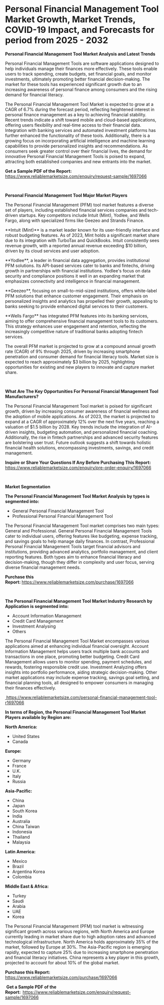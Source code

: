 <p><h1>Personal Financial Management Tool Market Growth, Market Trends, COVID-19 Impact, and Forecasts for period from 2025 - 2032</h1></p><p><strong>Personal Financial Management Tool Market Analysis and Latest Trends</strong></p>
<p><p>Personal Financial Management Tools are software applications designed to help individuals manage their finances more effectively. These tools enable users to track spending, create budgets, set financial goals, and monitor investments, ultimately promoting better financial decision-making. The market for these tools has experienced significant growth due to an increasing awareness of personal finance among consumers and the rising demand for financial literacy.</p><p>The Personal Financial Management Tool Market is expected to grow at a CAGR of 6.7% during the forecast period, reflecting heightened interest in personal finance management as a key to achieving financial stability. Recent trends indicate a shift toward mobile and cloud-based applications, offering users flexibility and real-time access to their financial data. Integration with banking services and automated investment platforms has further enhanced the functionality of these tools. Additionally, there is a growing focus on incorporating artificial intelligence and machine learning capabilities to provide personalized insights and recommendations. As consumers seek greater control over their financial lives, the demand for innovative Personal Financial Management Tools is poised to expand, attracting both established companies and new entrants into the market.</p></p>
<p><strong>Get a Sample PDF of the Report:&nbsp;</strong> <a href="https://www.reliablemarketsize.com/enquiry/request-sample/1697066?utm_campaign=2528&utm_medium=2&utm_source=Github&utm_content=ia&utm_term=19042025&utm_id=personal-financial-management-tool">https://www.reliablemarketsize.com/enquiry/request-sample/1697066</a></p>
<p>&nbsp;</p>
<p><strong>Personal Financial Management Tool Major Market Players</strong></p>
<p><p>The Personal Financial Management (PFM) tool market features a diverse set of players, including established financial services companies and tech-driven startups. Key competitors include Intuit (Mint), Yodlee, and Wells Fargo, along with specialized firms like Geezeo and Strands Finance. </p><p>**Intuit (Mint)** is a market leader known for its user-friendly interface and robust budgeting features. As of 2023, Mint holds a significant market share due to its integration with TurboTax and QuickBooks. Intuit consistently sees revenue growth, with a reported annual revenue exceeding $10 billion, driven by its cloud services and user adoption.</p><p>**Yodlee**, a leader in financial data aggregation, provides institutional PFM solutions. Its API-based services cater to banks and fintechs, driving growth in partnerships with financial institutions. Yodlee's focus on data security and compliance positions it well in an expanding market that emphasizes connectivity and intelligence in financial management.</p><p>**Geezeo**, focusing on small-to-mid-sized institutions, offers white-label PFM solutions that enhance customer engagement. Their emphasis on personalized insights and analytics has propelled their growth, appealing to banks seeking to provide enhanced digital services to their customers.</p><p>**Wells Fargo** has integrated PFM features into its banking services, aiming to offer comprehensive financial management tools to its customers. This strategy enhances user engagement and retention, reflecting the increasingly competitive nature of traditional banks adopting fintech services.</p><p>The overall PFM market is projected to grow at a compound annual growth rate (CAGR) of 9% through 2025, driven by increasing smartphone penetration and consumer demand for financial literacy tools. Market size is expected to reach approximately $3 billion by 2025, highlighting opportunities for existing and new players to innovate and capture market share.</p></p>
<p>&nbsp;</p>
<p><strong>What Are The Key Opportunities For Personal Financial Management Tool Manufacturers?</strong></p>
<p><p>The Personal Financial Management Tool market is poised for significant growth, driven by increasing consumer awareness of financial wellness and the adoption of mobile applications. As of 2023, the market is projected to expand at a CAGR of approximately 12% over the next five years, reaching a valuation of $1.5 billion by 2028. Key trends include the integration of AI-driven insights, budgeting automation, and personalized financial coaching. Additionally, the rise in fintech partnerships and advanced security features are bolstering user trust. Future outlook suggests a shift towards holistic financial health solutions, encompassing investments, savings, and credit management.</p></p>
<p><strong>Inquire or Share Your Questions If Any Before Purchasing This Report:</strong> <a href="https://www.reliablemarketsize.com/enquiry/pre-order-enquiry/1697066?utm_campaign=2528&utm_medium=2&utm_source=Github&utm_content=ia&utm_term=19042025&utm_id=personal-financial-management-tool">https://www.reliablemarketsize.com/enquiry/pre-order-enquiry/1697066</a></p>
<p>&nbsp;</p>
<p><strong>Market Segmentation</strong></p>
<p><strong>The Personal Financial Management Tool Market Analysis by types is segmented into:</strong></p>
<p><ul><li>General Personal Financial Management Tool</li><li>Professional Personal Financial Management Tool</li></ul></p>
<p><p>The Personal Financial Management Tool market comprises two main types: General and Professional. General Personal Financial Management Tools cater to individual users, offering features like budgeting, expense tracking, and savings goals to help manage daily finances. In contrast, Professional Personal Financial Management Tools target financial advisors and institutions, providing advanced analytics, portfolio management, and client reporting features. Both types aim to enhance financial literacy and decision-making, though they differ in complexity and user focus, serving diverse financial management needs.</p></p>
<p><strong>Purchase this Report:&nbsp;</strong><a href="https://www.reliablemarketsize.com/purchase/1697066?utm_campaign=2528&utm_medium=2&utm_source=Github&utm_content=ia&utm_term=19042025&utm_id=personal-financial-management-tool">https://www.reliablemarketsize.com/purchase/1697066</a></p>
<p>&nbsp;</p>
<p><strong>The Personal Financial Management Tool Market Industry Research by Application is segmented into:</strong></p>
<p><ul><li>Account Information Management</li><li>Credit Card Management</li><li>Investment Analysing</li><li>Others</li></ul></p>
<p><p>The Personal Financial Management Tool Market encompasses various applications aimed at enhancing individual financial oversight. Account Information Management helps users track multiple bank accounts and transactions in one place, promoting better budgeting. Credit Card Management allows users to monitor spending, payment schedules, and rewards, fostering responsible credit use. Investment Analyzing offers insights into portfolio performance, aiding strategic decision-making. Other market applications may include expense tracking, savings goal setting, and financial planning tools, all designed to empower consumers in managing their finances effectively.</p></p>
<p><a href="https://www.reliablemarketsize.com/personal-financial-management-tool-r1697066?utm_campaign=2528&utm_medium=2&utm_source=Github&utm_content=ia&utm_term=19042025&utm_id=personal-financial-management-tool">&nbsp;https://www.reliablemarketsize.com/personal-financial-management-tool-r1697066</a></p>
<p><strong>In terms of Region, the Personal Financial Management Tool Market Players available by Region are:</strong></p>
<p>
    <p> <strong> North America: </strong>
        <ul>
            <li>United States</li>
            <li>Canada</li>
        </ul>
        </p> 
    <p> <strong> Europe: </strong>
        <ul>
            <li>Germany</li>
            <li>France</li>
            <li>U.K.</li>
            <li>Italy</li>
            <li>Russia</li>
        </ul>
        </p> 
    <p> <strong> Asia-Pacific: </strong>
        <ul>
            <li>China</li>
            <li>Japan</li>
            <li>South Korea</li>
            <li>India</li>
            <li>Australia</li>
            <li>China Taiwan</li>
            <li>Indonesia</li>
            <li>Thailand</li>
            <li>Malaysia</li>
        </ul>
        </p> 
    <p> <strong> Latin America: </strong>
        <ul>
            <li>Mexico</li>
            <li>Brazil</li>
            <li>Argentina Korea</li>
            <li>Colombia</li>
        </ul>
        </p> 
    <p> <strong> Middle East & Africa: </strong>
        <ul>
            <li>Turkey</li>
            <li>Saudi</li>
            <li>Arabia</li>
            <li>UAE</li>
            <li>Korea</li>
        </ul>
    </p>
    </p>
<p><p>The Personal Financial Management (PFM) tool market is witnessing significant growth across various regions, with North America and Europe currently leading in market share due to high adoption rates and advanced technological infrastructure. North America holds approximately 35% of the market, followed by Europe at 30%. The Asia-Pacific region is emerging rapidly, expected to capture 25% due to increasing smartphone penetration and financial literacy initiatives. China represents a key player in this growth, projected to account for about 10% of the global market.</p></p>
<p><strong>Purchase this Report: </strong><a href="https://www.reliablemarketsize.com/purchase/1697066?utm_campaign=2528&utm_medium=2&utm_source=Github&utm_content=ia&utm_term=19042025&utm_id=personal-financial-management-tool">https://www.reliablemarketsize.com/purchase/1697066</a></p>
<p>&nbsp;<strong>Get a Sample PDF of the Report:&nbsp;&nbsp;</strong><a href="https://www.reliablemarketsize.com/enquiry/request-sample/1697066?utm_campaign=2528&utm_medium=2&utm_source=Github&utm_content=ia&utm_term=19042025&utm_id=personal-financial-management-tool">https://www.reliablemarketsize.com/enquiry/request-sample/1697066</a></p>
<p><strong></strong></p>
<p><p></p><p></p><p></p></p>
